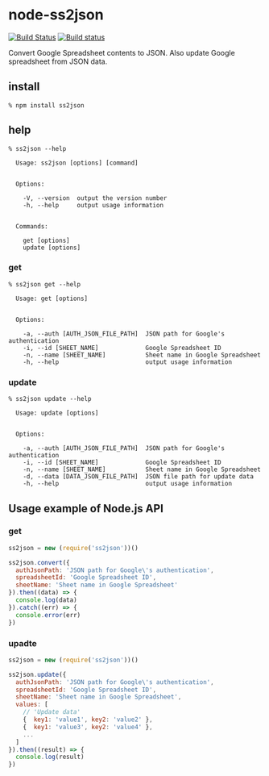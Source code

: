 # node-ss2json

[![Build Status](https://travis-ci.org/abetomo/node-ss2json.svg?branch=master)](https://travis-ci.org/abetomo/node-ss2json)
[![Build status](https://ci.appveyor.com/api/projects/status/ss6t664ub3v6lfds/branch/master?svg=true)](https://ci.appveyor.com/project/abetomo/node-ss2json/branch/master)

Convert Google Spreadsheet contents to JSON.
Also update Google spreadsheet from JSON data.

## install
```
% npm install ss2json
```

## help
```
% ss2json --help

  Usage: ss2json [options] [command]


  Options:

    -V, --version  output the version number
    -h, --help     output usage information


  Commands:

    get [options]
    update [options]
```

### get
```
% ss2json get --help

  Usage: get [options]


  Options:

    -a, --auth [AUTH_JSON_FILE_PATH]  JSON path for Google's authentication
    -i, --id [SHEET_NAME]             Google Spreadsheet ID
    -n, --name [SHEET_NAME]           Sheet name in Google Spreadsheet
    -h, --help                        output usage information
```

### update
```
% ss2json update --help

  Usage: update [options]


  Options:

    -a, --auth [AUTH_JSON_FILE_PATH]  JSON path for Google's authentication
    -i, --id [SHEET_NAME]             Google Spreadsheet ID
    -n, --name [SHEET_NAME]           Sheet name in Google Spreadsheet
    -d, --data [DATA_JSON_FILE_PATH]  JSON file path for update data
    -h, --help                        output usage information
```

## Usage example of Node.js API
### get
```javascript
ss2json = new (require('ss2json'))()

ss2json.convert({
  authJsonPath: 'JSON path for Google\'s authentication',
  spreadsheetId: 'Google Spreadsheet ID',
  sheetName: 'Sheet name in Google Spreadsheet'
}).then((data) => {
  console.log(data)
}).catch((err) => {
  console.error(err)
})
```

### upadte
```javascript
ss2json = new (require('ss2json'))()

ss2json.update({
  authJsonPath: 'JSON path for Google\'s authentication',
  spreadsheetId: 'Google Spreadsheet ID',
  sheetName: 'Sheet name in Google Spreadsheet',
  values: [
    // 'Update data'
    {  key1: 'value1', key2: 'value2' },
    {  key1: 'value3', key2: 'value4' },
    ...
  ]
}).then((result) => {
  console.log(result)
})
```
